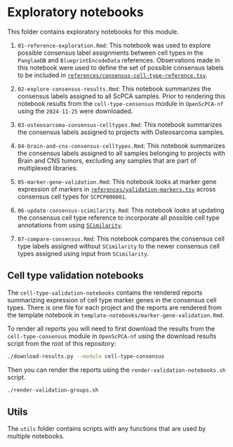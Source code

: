 # Exploratory notebooks

This folder contains exploratory notebooks for this module.

1. `01-reference-exploration.Rmd`: This notebook was used to explore possible consensus label assignments between cell types in the `PanglaoDB` and `BlueprintEncodeData` references.
Observations made in this notebook were used to define the set of possible consensus labels to be included in [`references/consensus-cell-type-reference.tsv`](../references/consensus-cell-type-reference.tsv).

2. `02-explore-consensus-results.Rmd`: This notebook summarizes the consensus labels assigned to all ScPCA samples.
Prior to rendering this notebook results from the `cell-type-consensus` module in `OpenScPCA-nf` using the `2024-11-25` were downloaded.

3. `03-osteosarcoma-consensus-celltypes.Rmd`: This notebook summarizes the consensus labels assigned to projects with Osteosarcoma samples.

4. `04-brain-and-cns-consensus-celltypes.Rmd`: This notebook summarizes the consensus labels assigned to all samples belonging to projects with Brain and CNS tumors, excluding any samples that are part of multiplexed libraries.

5. `05-marker-gene-validation.Rmd`: This notebook looks at marker gene expression of markers in [`references/validation-markers.tsv`](../references/validation-markers.tsv) across consensus cell types for `SCPCP000001`.

6. `06-update-consensus-scimilarity.Rmd`: This notebook looks at updating the consensus cell type reference to incorporate all possible cell type annotations from using [`SCimilarity`](https://genentech.github.io/scimilarity/index.html). 

7. `07-compare-consensus.Rmd`: This notebook compares the consensus cell type labels assigned without `SCimilarity` to the newer consensus cell types assigned using input from `SCimilarity`. 

## Cell type validation notebooks

The `cell-type-validation-notebooks` contains the rendered reports summarizing expression of cell type marker genes in the consensus cell types.
There is one file for each project and the reports are rendered from the template notebook in `template-notebooks/marker-gene-validation.Rmd`.

To render all reports you will need to first download the results from the `cell-type-consensus` module in `OpenScPCA-nf` using the download results script from the root of this repository:

```sh
./download-results.py --module cell-type-consensus
```

Then you can render the reports using the `render-validation-notebooks.sh` script.

```sh
./render-validation-groups.sh
```

## Utils

The `utils` folder contains scripts with any functions that are used by multiple notebooks.
